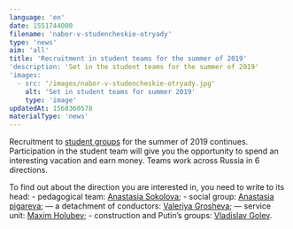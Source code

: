 ```yaml
---
language: 'en'
date: 1551744000
filename: 'nabor-v-studencheskie-otryady'
type: 'news'
aim: 'all'
title: 'Recruitment in student teams for the summer of 2019'
'description: 'Set in the student teams for the summer of 2019'
'images:
  - src: '/images/nabor-v-studencheskie-otryady.jpg'
    alt: 'Set in student teams for summer 2019'
    type: 'image'
updatedAt: 1568360578
materialType: 'news'
---
```

Recruitment to [student groups](https://vk.com/sovsu) for the summer of 2019 continues. Participation in the student team will give you the opportunity to spend an interesting vacation and earn money. Teams work across Russia in 6 directions.

To find out about the direction you are interested in, you need to write to its head: - pedagogical team: [Anastasia Sokolova](https://vk.com/sokolova_artanis); - social group: [Anastasia pigareva](https://vk.com/id139328893); — a detachment of conductors: [Valeriya Grosheva](https://vk.com/grshvlr); — service unit: [Maxim Holubev](https://vk.com/maxhelbes); - construction and Putin’s groups: [Vladislav Golev](https://vk.com/golev_vlad).
